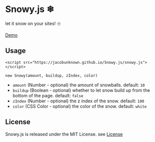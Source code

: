 # Snowy.js ❄

let it snow on your sites! ⛄

[Demo](https://jacobunknown.github.io/Snowy.js/demo)

## Usage

`<script src="https://jacobunknown.github.io/Snowy.js/snowy.js"></script>`

`new Snowy(amount, buildup, zIndex, color)`

- `amount` (Number - optional) the amount of snowballs. default: `10`
- `buildup` (Boolean - optional) whether to let snow build up from the bottom of the page. default: `false`
- `zIndex` (Number - optional) the z index of the snow. default: `100`
- `color` (CSS Color - optional) the color of the snow. default: `white`

## License

Snowy.js is released under the MIT License. see [License](LICENSE)
